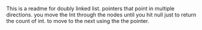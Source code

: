 This is a readme for doubly linked list.
pointers that point in multiple directions.
you move the Int through the nodes until you hit null
just to  return the  count of int.
to move to the next using the the pointer.